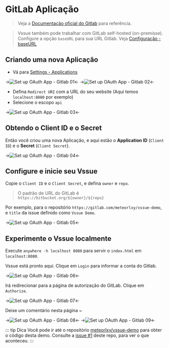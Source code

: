 # GitLab Aplicação

> Veja a [Documentação oficial do Gitlab](https://docs.gitlab.com/ce/integration/oauth_provider.html#adding-an-application-through-the-profile) para referência.

> Vssue também pode trabalhar com GitLab self-hosted (on-premisse). Configure a opção `baseURL` para sua URL Gitlab. Veja [Configuração - baseURL](../options/index.md#baseurl)

## Criando uma nova Aplicação

- Vá para [Settings - Applications](https://gitlab.com/profile/applications)

->![Set up OAuth App - Gitlab 01](/assets/img/oauth-app-gitlab-01.png)<-
->![Set up OAuth App - Gitlab 02](/assets/img/oauth-app-gitlab-02.png)<-

- Defina `Redirect URI` com a URL do seu website (Aqui temos `localhost:8080` por exemplo)
- Selecione o escopo `api`

->![Set up OAuth App - Gitlab 03](/assets/img/oauth-app-gitlab-03.png)<-

## Obtendo o Client ID e o Secret

Então você criou uma nova Aplicação, e aqui estão o __Application ID__ (`Client ID`) e o __Secret__ (`Client Secret`).

->![Set up OAuth App - Gitlab 04](/assets/img/oauth-app-gitlab-04.png)<-

## Configure e inicie seu Vssue

Copie o `Client ID` e o `Client Secret`, e defina `owner` e `repo`.

> O padrão de URL do GitLab é `https://bitbucket.org/${owner}/${repo}`

Por exemplo, para o repositório `https://gitlab.com/meteorlxy/vssue-demo`, e `title` da issue definido como `Vssue Demo`.

->![Set up OAuth App - Gitlab 05](/assets/img/oauth-app-gitlab-05.png)<-

## Experimente o Vssue localmente

Execute `anywhere -h localhost 8080` para servir o `index.html` em `localhost:8080`.

Vssue está pronto aqui. Clique em `Login` para informar a conta do Gitlab.

->![Set up OAuth App - Gitlab 06](/assets/img/oauth-app-gitlab-06.png)<-

Irá redirecionar para a página de autorização do GitLab. Clique em `Authorize`.

->![Set up OAuth App - Gitlab 07](/assets/img/oauth-app-gitlab-07.png)<-

Deixe um comentário nesta página ~

->![Set up OAuth App - Gitlab 08](/assets/img/oauth-app-gitlab-08.png)<-
->![Set up OAuth App - Gitlab 09](/assets/img/oauth-app-gitlab-09.png)<-

::: tip Dica
Você pode ir até o repositório [meteorlxy/vssue-demo](https://gitlab.com/meteorlxy/vssue-demo) para obter o código desta demo. Consulte a [issue #1](https://gitlab.com/meteorlxy/vssue-demo/issues/1) deste repo, para ver o que aconteceu.
:::
